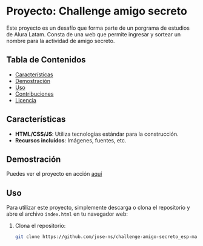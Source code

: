 # Proyecto: Challenge amigo secreto

Este proyecto es un desafío que forma parte de un porgrama de estudios de Alura Latam. Consta de una web que permite ingresar y sortear un nombre para la actividad de amigo secreto.

## Tabla de Contenidos

- [Características](#características)
- [Demostración](#demostración)
- [Uso](#uso)
- [Contribuciones](#contribuciones)
- [Licencia](#licencia)

## Características

- **HTML/CSS/JS**: Utiliza tecnologías estándar para la construcción.
- **Recursos incluidos**: Imágenes, fuentes, etc.

## Demostración

Puedes ver el proyecto en acción [aquí](https://jose-ns.github.io/challenge-amigo-secreto_esp-main/)

## Uso

Para utilizar este proyecto, simplemente descarga o clona el repositorio y abre el archivo `index.html` en tu navegador web:

1. Clona el repositorio:
   ```bash
   git clone https://github.com/jose-ns/challenge-amigo-secreto_esp-main
